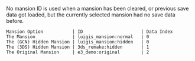 No mansion ID is used when a mansion has been cleared, or previous save data got loaded, but the currently selected mansion had no save data before.

```
Mansion Option           | ID                      | Data Index
The Mansion              | luigis_mansion:normal   | 0
The (GCN) Hidden Mansion | luigis_mansion:hidden   | 0
The (3DS) Hidden Mansion | 3ds_remake:hidden       | 1
The Original Mansion     | e3_demo:original        | 2
```